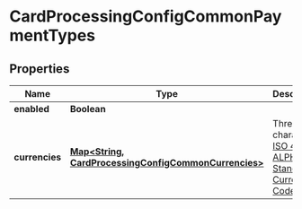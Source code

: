 
# CardProcessingConfigCommonPaymentTypes

## Properties
Name | Type | Description | Notes
------------ | ------------- | ------------- | -------------
**enabled** | **Boolean** |  |  [optional]
**currencies** | [**Map&lt;String, CardProcessingConfigCommonCurrencies&gt;**](CardProcessingConfigCommonCurrencies.md) | Three-character [ISO 4217 ALPHA-3 Standard Currency Codes.](http://apps.cybersource.com/library/documentation/sbc/quickref/currencies.pdf) |  [optional]



